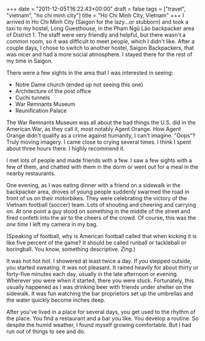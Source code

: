 +++
date = "2011-12-05T16:22:43+00:00"
draft = false
tags = ["travel", "vietnam", "ho chi minh city"]
title = "Ho Chi Minh City, Vietnam"
+++
I arrived in Ho Chi Minh City (Saigon for the lazy...or stubborn) and took a taxi to my hostel, Long Guesthouse, in the Phạm Ngũ Lão backpacker area of District 1. The staff were very friendly and helpful, but there wasn't a common room, so it was difficult to meet people, which I didn't like. After a couple days, I chose to switch to another hostel, Saigon Backpackers, that was nicer and had a more social atmosphere. I stayed there for the rest of my time in Saigon.

There were a few sights in the area that I was interested in seeing:

* Notre Dame church (ended up not seeing this one)
* Architecture of the post office
* Cuchi tunnels
* War Remnants Museum
* Reunification Palace

The War Remnants Museum was all about the bad things the U.S. did in the American War, as they call it, most notably Agent Orange. How Agent Orange didn't qualify as a crime against humanity, I can't imagine. "Oops"? Truly moving imagery. I came close to crying several times. I think I spent about three hours there. I highly recommend it.

I met lots of people and made friends with a few. I saw a few sights with a few of them, and chatted with them in the dorm or went out for a meal in the nearby restaurants.

One evening, as I was eating dinner with a friend on a sidewalk in the backpacker area, droves of young people suddenly swarmed the road in front of us on their motorbikes. They were celebrating the victory of the Vietnam football (soccer) team. Lots of shouting and cheering and carrying on. At one point a guy stood on something in the middle of the street and fired confetti into the air to the cheers of the crowd. Of course, this was the *one time* I left my camera in my bag.

(Speaking of football, why is American football called that when kicking it is like five percent of the game? It should be called runball or tackleball or boringball. You know, something descriptive. *Zing.*)

It was hot hot *hot*. I showered at least twice a day. If you stepped outside, you started sweating. It was not pleasant. It rained heavily for about thirty or forty-five minutes each day, usually in the late afternoon or evening. Wherever you were when it started, there you were stuck. Fortunately, this usually happened as I was drinking beer with friends under shelter on the sidewalk. It was fun watching the bar proprietors set up the umbrellas and the water quickly become inches deep.

After you've lived in a place for several days, you get used to the rhythm of the place. You find a restaurant and a bar you like. You develop a routine. So despite the humid weather, I found myself growing comfortable. But I had run out of things to see and do.

